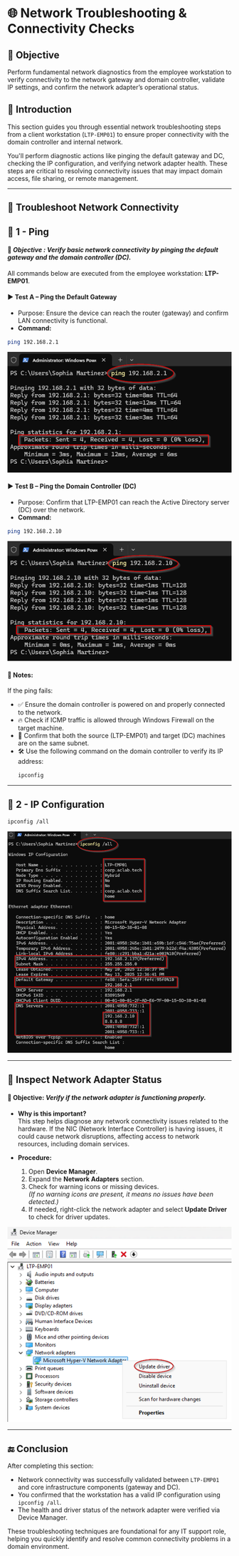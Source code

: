 # 🌐 Network Troubleshooting & Connectivity Checks

## 🎯 Objective

Perform fundamental network diagnostics from the employee workstation to verify connectivity to the network gateway and domain controller, validate IP settings, and confirm the network adapter’s operational status.

## 📝 Introduction

This section guides you through essential network troubleshooting steps from a client workstation (`LTP-EMP01`) to ensure proper connectivity with the domain controller and internal network.

You'll perform diagnostic actions like pinging the default gateway and DC, checking the IP configuration, and verifying network adapter health. These steps are critical to resolving connectivity issues that may impact domain access, file sharing, or remote management.

---

## 🔴 **Troubleshoot Network Connectivity**

## 🚀 **1 - Ping**

#### 🎯 *Objective : Verify basic network connectivity by pinging the default gateway and the domain controller (DC).*

All commands below are executed from the employee workstation: **LTP-EMP01**.

#### ▶️ Test A – Ping the Default Gateway
- Purpose: Ensure the device can reach the router (gateway) and confirm LAN connectivity is functional.
- **Command:**
```bash
ping 192.168.2.1
```
![Ping-Router](https://github.com/AliChoukatli/CyberShield-Enterprise/blob/main/Screenshots/Phase%20%203/Ping-Router.png)
  
#### ▶️ Test B – Ping the Domain Controller (DC)
- Purpose: Confirm that LTP-EMP01 can reach the Active Directory server (DC) over the network.
- **Command:**
```bash
ping 192.168.2.10
```
![Ping-DC](https://github.com/AliChoukatli/CyberShield-Enterprise/blob/main/Screenshots/Phase%20%203/Ping-DC.png)


#### 🧠 Notes:
If the ping fails:

- ✅ Ensure the domain controller is powered on and properly connected to the network.
- 🔥 Check if ICMP traffic is allowed through Windows Firewall on the target machine.
- 🧩 Confirm that both the source (LTP-EMP01) and target (DC) machines are on the same subnet.
- 🛠️ Use the following command on the domain controller to verify its IP address:
  ```bash
  ipconfig

--- 

## 🚀 **2 - IP Configuration**

```bash
ipconfig /all
```
![ipconfig](https://github.com/AliChoukatli/CyberShield-Enterprise/blob/main/Screenshots/Phase%20%203/ipconfig.png)

---

## 🔴 **Inspect Network Adapter Status**

#### 🎯 Objective: *Verify if the network adapter is functioning properly.*

- **Why is this important?**  
  This step helps diagnose any network connectivity issues related to the hardware. If the NIC (Network Interface Controller) is having issues, it could cause network disruptions, affecting access to network resources, including domain services.

- **Procedure:**
  1. Open **Device Manager**.
  2. Expand the **Network Adapters** section.
  3. Check for warning icons or missing devices.  
     *(If no warning icons are present, it means no issues have been detected.)*
  4. If needed, right-click the network adapter and select **Update Driver** to check for driver updates.

 ![update-driver](https://github.com/AliChoukatli/CyberShield-Enterprise/blob/main/Screenshots/Phase%20%203/update-driver.png)

 ---
 
 ## 🔚 Conclusion

After completing this section:

- Network connectivity was successfully validated between `LTP-EMP01` and core infrastructure components (gateway and DC).
- You confirmed that the workstation has a valid IP configuration using `ipconfig /all`.
- The health and driver status of the network adapter were verified via Device Manager.

These troubleshooting techniques are foundational for any IT support role, helping you quickly identify and resolve common connectivity problems in a domain environment.


